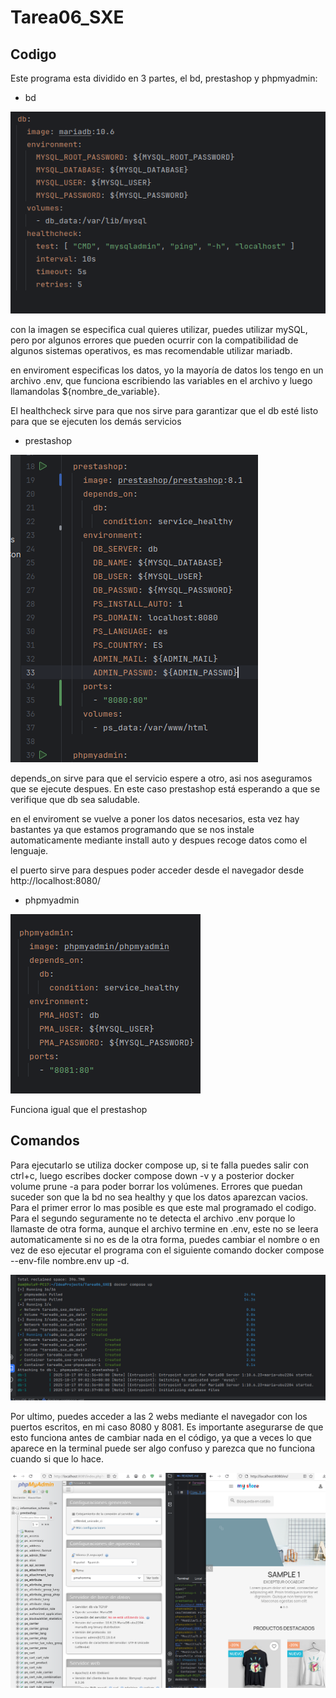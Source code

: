 # Tarea06_SXE

## Codigo

Este programa esta dividido en 3 partes, el bd, prestashop y phpmyadmin:

- bd

![img_6.png](img_6.png)

con la imagen se especifica cual quieres utilizar, puedes utilizar mySQL, pero por algunos errores que pueden ocurrir con la compatibilidad de algunos sistemas operativos, es mas recomendable utilizar mariadb.

en enviroment especificas los datos, yo la mayoría de datos los tengo en un archivo .env, que funciona escribiendo las variables en el archivo y luego llamandolas ${nombre_de_variable}.

El healthcheck sirve para que nos sirve para garantizar que el db esté listo para que se ejecuten los demás servicios

- prestashop

![img_7.png](img_7.png)

depends_on sirve para que el servicio espere a otro, asi nos aseguramos que se ejecute despues. En este caso prestashop está esperando a que se verifique que db sea saludable.

en el enviroment se vuelve a poner los datos necesarios, esta vez hay bastantes ya que estamos programando que se nos instale automaticamente mediante install auto y despues recoge datos como el lenguaje.

el puerto sirve para despues poder acceder desde el navegador desde http://localhost:8080/

- phpmyadmin

![img_8.png](img_8.png)

Funciona igual que el prestashop

## Comandos

Para ejecutarlo se utiliza docker compose up, si te falla puedes salir con ctrl+c, luego escribes docker compose down -v y a posterior docker volume prune -a para poder borrar los volúmenes. Errores que puedan suceder son que la bd no sea healthy y que los datos aparezcan vacios. Para el primer error lo mas posible es que este mal programado el codigo. Para el segundo seguramente no te detecta el archivo .env porque lo llamaste de otra forma, aunque el archivo termine en .env, este no se leera automaticamente si no es de la otra forma, puedes cambiar el nombre o en vez de eso ejecutar el programa con el siguiente comando  docker compose --env-file nombre.env up -d.
 

![img_3.png](img_3.png)

Por ultimo, puedes acceder a las 2 webs mediante el navegador con los puertos escritos, en mi caso 8080 y 8081. Es importante asegurarse de que esto funciona antes de cambiar nada en el código, ya que a veces lo que aparece en la terminal puede ser algo confuso y parezca que no funciona cuando si que lo hace.

![img_4.png](img_4.png)